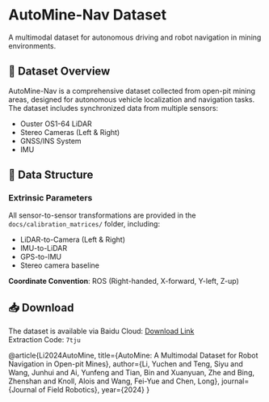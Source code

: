 # AutoMine-Nav Dataset

A multimodal dataset for autonomous driving and robot navigation in mining environments.

## 📌 Dataset Overview

AutoMine-Nav is a comprehensive dataset collected from open-pit mining areas, designed for autonomous vehicle localization and navigation tasks. The dataset includes synchronized data from multiple sensors:

- Ouster OS1-64 LiDAR
- Stereo Cameras (Left & Right)
- GNSS/INS System
- IMU

## 📁 Data Structure

### Extrinsic Parameters
All sensor-to-sensor transformations are provided in the `docs/calibration_matrices/` folder, including:
- LiDAR-to-Camera (Left & Right)
- IMU-to-LiDAR
- GPS-to-IMU
- Stereo camera baseline

**Coordinate Convention**: ROS (Right-handed, X-forward, Y-left, Z-up)

## 📥 Download

The dataset is available via Baidu Cloud:
[Download Link](https://pan.baidu.com/s/1vrKBsuKGj-v3_toB8TGDAw?pwd=7tju)  
Extraction Code: `7tju`

@article{Li2024AutoMine,
  title={AutoMine: A Multimodal Dataset for Robot Navigation in Open-pit Mines},
  author={Li, Yuchen and Teng, Siyu and Wang, Junhui and Ai, Yunfeng and Tian, Bin and 
          Xuanyuan, Zhe and Bing, Zhenshan and Knoll, Alois and Wang, Fei-Yue and Chen, Long},
  journal={Journal of Field Robotics},
  year={2024}
}
